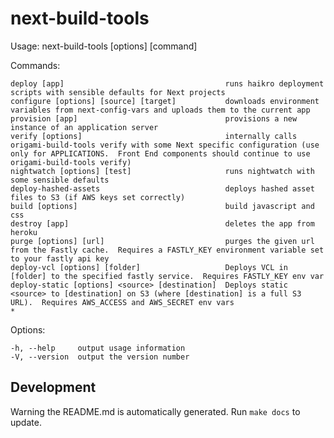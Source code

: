 # next-build-tools

  Usage: next-build-tools [options] [command]


  Commands:

    deploy [app]                                    runs haikro deployment scripts with sensible defaults for Next projects
    configure [options] [source] [target]           downloads environment variables from next-config-vars and uploads them to the current app
    provision [app]                                 provisions a new instance of an application server
    verify [options]                                internally calls origami-build-tools verify with some Next specific configuration (use only for APPLICATIONS.  Front End components should continue to use origami-build-tools verify)
    nightwatch [options] [test]                     runs nightwatch with some sensible defaults
    deploy-hashed-assets                            deploys hashed asset files to S3 (if AWS keys set correctly)
    build [options]                                 build javascript and css
    destroy [app]                                   deletes the app from heroku
    purge [options] [url]                           purges the given url from the Fastly cache.  Requires a FASTLY_KEY environment variable set to your fastly api key
    deploy-vcl [options] [folder]                   Deploys VCL in [folder] to the specified fastly service.  Requires FASTLY_KEY env var
    deploy-static [options] <source> [destination]  Deploys static <source> to [destination] on S3 (where [destination] is a full S3 URL).  Requires AWS_ACCESS and AWS_SECRET env vars
    *                                               

  Options:

    -h, --help     output usage information
    -V, --version  output the version number

## Development
Warning the README.md is automatically generated.  Run `make docs` to update.
